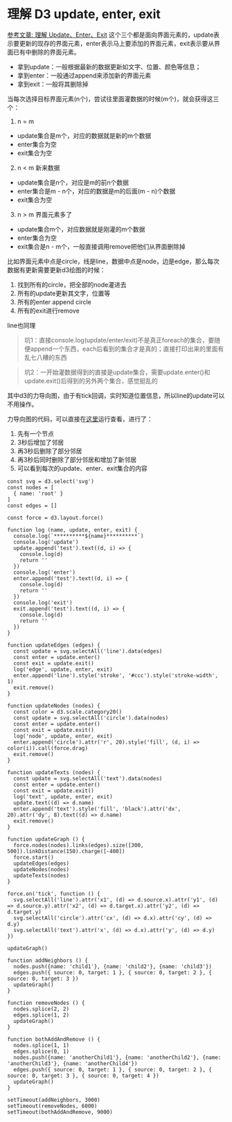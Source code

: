 # 理解 D3 update, enter, exit
[参考文章: 理解 Update、Enter、Exit](http://www.ourd3js.com/wordpress/149/)
这个三个都是面向界面元素的，update表示要更新的现存的界面元素，enter表示马上要添加的界面元素，exit表示要从界面已有中删除的界面元素。  
- 拿到update：一般根据最新的数据更新如文字、位置、颜色等信息；
- 拿到enter：一般通过append来添加新的界面元素
- 拿到exit：一般将其删除掉

当每次选择目标界面元素(n个)，尝试往里面灌数据的时候(m个)，就会获得这三个：
1. n = m
  - update集合是m个，对应的数据就是新的m个数据
  - enter集合为空
  - exit集合为空
2. n < m 新来数据
  - update集合是n个，对应是m的前n个数据
  - enter集合是m - n个，对应的数据是m的后面(m - n)个数据
  - exit集合为空
3. n > m 界面元素多了
  - update集合m个，对应数据就是刚灌的m个数据
  - enter集合为空
  - exit集合是n - m个，一般直接调用remove把他们从界面删除掉

比如界面元素中点是circle，线是line，数据中点是node，边是edge，那么每次数据有更新需要更新d3绘图的时候：
1. 找到所有的circle，把全部的node灌进去
2. 所有的update更新其文字，位置等
3. 所有的enter append circle
4. 所有的exit进行remove

line也同理

> 坑1：直接console.log(update/enter/exit)不是真正foreach的集合，要随便append一个东西，each后看到的集合才是真的；直接打印出来的里面有乱七八糟的东西

> 坑2：一开始灌数据得到的直接是update集合，需要update.enter()和update.exit()后得到的另外两个集合，感觉挺乱的

其中d3的力导向图，由于有tick回调，实时知道位置信息，所以line的update可以不用操作。

力导向图的代码，可以直接在[这里](http://jsfiddle.net/P4Z75/1624/)运行查看，进行了：
1. 先有一个节点
2. 3秒后增加了邻居
3. 再3秒后删除了部分邻居
4. 再3秒后同时删除了部分邻居和增加了新邻居
5. 可以看到每次的update、enter、exit集合的内容
```
const svg = d3.select('svg')
const nodes = [
  { name: 'root' }
]
const edges = []

const force = d3.layout.force()

function log (name, update, enter, exit) {
  console.log(`**********${name}**********`)
  console.log('update')
  update.append('test').text((d, i) => {
    console.log(d)
    return ''
  })
  console.log('enter')
  enter.append('test').text((d, i) => {
    console.log(d)
    return ''
  })
  console.log('exit')
  exit.append('test').text((d, i) => {
    console.log(d)
    return ''
  })
}

function updateEdges (edges) {
  const update = svg.selectAll('line').data(edges)
  const enter = update.enter()
  const exit = update.exit()
  log('edge', update, enter, exit)
  enter.append('line').style('stroke', '#ccc').style('stroke-width', 1)
  exit.remove()
}

function updateNodes (nodes) {
  const color = d3.scale.category20()
  const update = svg.selectAll('circle').data(nodes)
  const enter = update.enter()
  const exit = update.exit()
  log('node', update, enter, exit)
  enter.append('circle').attr('r', 20).style('fill', (d, i) => color(i)).call(force.drag)
  exit.remove()
}

function updateTexts (nodes) {
  const update = svg.selectAll('text').data(nodes)
  const enter = update.enter()
  const exit = update.exit()
  log('text', update, enter, exit)
  update.text((d) => d.name)
  enter.append('text').style('fill', 'black').attr('dx', 20).attr('dy', 8).text((d) => d.name)
  exit.remove()
}

function updateGraph () {
  force.nodes(nodes).links(edges).size([300, 500]).linkDistance(150).charge([-400])
  force.start()
  updateEdges(edges)
  updateNodes(nodes)
  updateTexts(nodes)
}

force.on('tick', function () {
  svg.selectAll('line').attr('x1', (d) => d.source.x).attr('y1', (d) => d.source.y).attr('x2', (d) => d.target.x).attr('y2', (d) => d.target.y)
  svg.selectAll('circle').attr('cx', (d) => d.x).attr('cy', (d) => d.y)
  svg.selectAll('text').attr('x', (d) => d.x).attr('y', (d) => d.y)
})

updateGraph()

function addNeighbors () {
  nodes.push({name: 'child1'}, {name: 'child2'}, {name: 'child3'})
  edges.push({ source: 0, target: 1 }, { source: 0, target: 2 }, { source: 0, target: 3 })
  updateGraph()
}

function removeNodes () {
  nodes.splice(2, 2)
  edges.splice(1, 2)
  updateGraph()
}

function bothAddAndRemove () {
  nodes.splice(1, 1)
  edges.splice(0, 1)
  nodes.push({name: 'anotherChild1'}, {name: 'anotherChild2'}, {name: 'anotherChild3'}, {name: 'anotherChild4'})
  edges.push({ source: 0, target: 1 }, { source: 0, target: 2 }, { source: 0, target: 3 }, { source: 0, target: 4 })
  updateGraph()
}

setTimeout(addNeighbors, 3000)
setTimeout(removeNodes, 6000)
setTimeout(bothAddAndRemove, 9000)
```
